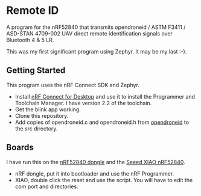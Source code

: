 # Remote ID

A program for the nRF52840 that transmits opendroneid / ASTM F3411 / ASD-STAN 4709-002 UAV direct remote identification signals over Bluetooth 4 & 5 LR. 

This was my first significant program using Zephyr. It may be my last :-).

## Getting Started

This program uses the nRF Connect SDK and Zephyr.

  * Install [nRF Connect for Desktop](https://www.nordicsemi.com/Products/Development-tools/nrf-connect-for-desktop) and use it to install the Programmer and Toolchain Manager. I have version 2.2 of the toolchain.
  * Get the blink app working.
  * Clone this repository.
  * Add copies of opendroneid.c and opendroneid.h from [opendroneid](https://github.com/opendroneid/opendroneid-core-c/tree/master/libopendroneid) to the src directory.

## Boards

I have run this on the [nRF52840 dongle](https://www.nordicsemi.com/Products/Development-hardware/nrf52840-dongle) and the [Seeed XIAO nRF52840](https://www.seeedstudio.com/Seeed-XIAO-BLE-nRF52840-p-5201.html).

  * nRF dongle, put it into bootloader and use the nRF Programmer.
  * XIAO, double click the reset and use the script. You will have to edit the com port and directories.








